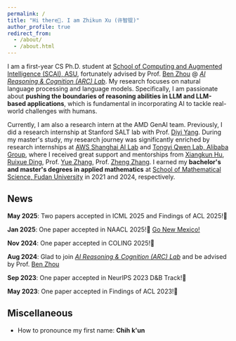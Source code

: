 ```yaml
---
permalink: /
title: "Hi there👋. I am Zhikun Xu (许智锟)"
author_profile: true
redirect_from: 
  - /about/
  - /about.html
---
```

I am a first-year CS Ph.D. student at [School of Computing and Augmented Intelligence (SCAI), ASU](https://scai.engineering.asu.edu/), fortunately advised by Prof. [Ben Zhou](http://xuanyu.me/) @ [*AI Reasoning & Cognition (ARC) Lab*](https://arc-asu.github.io/). My research focuses on natural language processing and language models. Specifically, I am passionate about **pushing the boundaries of reasoning abilities in LLM and LLM-based applications**, which is fundamental in incorporating AI to tackle real-world challenges with humans.


Currently, I am also a research intern at the AMD GenAI team. Previously, I did a research internship at Stanford SALT lab with Prof. [Diyi Yang](https://cs.stanford.edu/~diyiy/index.html). During my master's study, my research journey was significantly enriched by research internships at [AWS Shanghai AI Lab](https://www.amazonaws.cn/en/ailab/) and [Tongyi Qwen Lab, Alibaba Group](https://tongyi.aliyun.com/), where I received great support and mentorships from [Xiangkun Hu](https://www.amazon.science/author/xiangkun-hu), [Ruixue Ding](https://scholar.google.com/citations?user=wAktw3cAAAAJ&hl), Prof. [Yue Zhang](https://frcchang.github.io/), Prof. [Zheng Zhang](https://twitter.com/zz_aws_nyush). I earned my **bachelor's and master's degrees in applied mathematics** at [School of Mathematical Science, Fudan University](https://math.fudan.edu.cn/mathen/main.htm) in 2021 and 2024, respectively.


News
------
**May 2025**:    Two papers accepted in ICML 2025 and Findings of ACL 2025!🎉

**Jan 2025**:    One paper accepted in NAACL 2025!🎉 [Go New Mexico!](https://2025.naacl.org/)

**Nov 2024**:    One paper accepted in COLING 2025!🎉

**Aug 2024**:    Glad to join [*AI Reasoning & Cognition (ARC) Lab*](https://arc-asu.github.io/) and be advised by Prof. [Ben Zhou](http://xuanyu.me/)

**Sep 2023**:    One paper accepted in NeurlPS 2023 D&B Track!🎉

**May 2023**:    One paper accepted in Findings of ACL 2023!🎉


Miscellaneous
------
- How to pronounce my first name: **Chih k'un**
